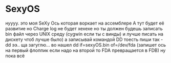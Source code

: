 # SexyOS
нуууу. это моя SeXy Oсь которая воркает на ассемблере
А тут будет её развитие но Charge log не будет хехехе 
но ты должен будешь записать bin файл через UNIX среду (cygwin если ты с винды) и лучше писать на дискету чтоб лучше было)
а записывай командой DD тоесть пиши так - dd ээ.. ща загуглю... во нашел dd if=sexyOS.bin of=/dev/fda (запишет ось на первый флоппик если надо на второй то FDA превращается в FDB) 
ну пока всё
